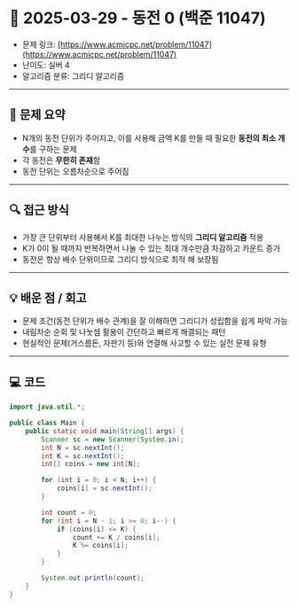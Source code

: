 # 📅 2025-03-29 - 동전 0 (백준 11047)

<!-- 문제 링크 -->
- 문제 링크: [https://www.acmicpc.net/problem/11047](https://www.acmicpc.net/problem/11047)
- 난이도: 실버 4
- 알고리즘 분류: 그리디 알고리즘

---

## 📌 문제 요약

- N개의 동전 단위가 주어지고, 이를 사용해 금액 K를 만들 때 필요한 **동전의 최소 개수**를 구하는 문제
- 각 동전은 **무한히 존재**함
- 동전 단위는 오름차순으로 주어짐

---

## 🔍 접근 방식

- 가장 큰 단위부터 사용해서 K를 최대한 나누는 방식의 **그리디 알고리즘** 적용
- K가 0이 될 때까지 반복하면서 나눌 수 있는 최대 개수만큼 차감하고 카운트 증가
- 동전은 항상 배수 단위이므로 그리디 방식으로 최적 해 보장됨

---

## 💡 배운 점 / 회고

- 문제 조건(동전 단위가 배수 관계)을 잘 이해하면 그리디가 성립함을 쉽게 파악 가능
- 내림차순 순회 및 나눗셈 활용이 간단하고 빠르게 해결되는 패턴
- 현실적인 문제(거스름돈, 자판기 등)와 연결해 사고할 수 있는 실전 문제 유형

---

## 💻 코드

```java
import java.util.*;

public class Main {
    public static void main(String[] args) {
        Scanner sc = new Scanner(System.in);
        int N = sc.nextInt();
        int K = sc.nextInt();
        int[] coins = new int[N];

        for (int i = 0; i < N; i++) {
            coins[i] = sc.nextInt();
        }

        int count = 0;
        for (int i = N - 1; i >= 0; i--) {
            if (coins[i] <= K) {
                count += K / coins[i];
                K %= coins[i];
            }
        }

        System.out.println(count);
    }
}
